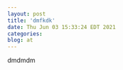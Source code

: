 ```yaml
---
layout: post
title: 'dmfkdk'
date: Thu Jun 03 15:33:24 EDT 2021
categories: 
blog: at
---
```

dmdmdm